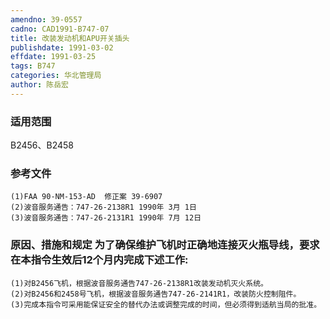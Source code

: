 ```yaml
---
amendno: 39-0557
cadno: CAD1991-B747-07
title: 改装发动机和APU开关插头
publishdate: 1991-03-02
effdate: 1991-03-25
tags: B747
categories: 华北管理局
author: 陈岳宏
---
```


### 适用范围 
B2456、B2458

### 参考文件
    (1)FAA 90-NM-153-AD  修正案 39-6907 
    (2)波音服务通告：747-26-2138R1 1990年 3月 1日
    (3)波音服务通告：747-26-2131R1 1990年 7月 12日


### 原因、措施和规定     为了确保维护飞机时正确地连接灭火瓶导线，要求在本指令生效后12个月内完成下述工作: 
    (1)对B2456飞机，根据波音服务通告747-26-2138R1改装发动机灭火系统。 
    (2)对B2456和2458号飞机，根据波音服务通告747-26-2141R1，改装防火控制阻件。 
    (3)完成本指令可采用能保证安全的替代办法或调整完成的时间，但必须得到适航当局的批准。

